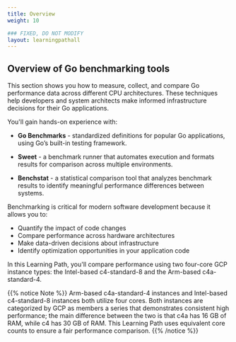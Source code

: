 ```yaml
---
title: Overview
weight: 10

### FIXED, DO NOT MODIFY
layout: learningpathall
---
```


## Overview of Go benchmarking tools

This section shows you how to measure, collect, and compare Go performance data across different CPU architectures. These techniques help developers and system architects make informed infrastructure decisions for their Go applications.

You'll gain hands-on experience with:

- **Go Benchmarks** - standardized definitions for popular Go applications, using Go’s built-in testing framework.

- **Sweet** - a benchmark runner that automates execution and formats results for comparison across multiple environments.

- **Benchstat** - a statistical comparison tool that analyzes benchmark results to identify meaningful performance differences between systems.

Benchmarking is critical for modern software development because it allows you to:
- Quantify the impact of code changes
- Compare performance across hardware architectures 
- Make data-driven decisions about infrastructure
- Identify optimization opportunities in your application code

In this Learning Path, you'll compare performance using two four-core GCP instance types: the Intel-based c4-standard-8 and the Arm-based c4a-standard-4.

{{% notice Note %}}
Arm-based c4a-standard-4 instances and Intel-based c4-standard-8 instances both utilize four cores. Both instances are categorized by GCP as members a series that demonstrates consistent high performance; the main difference between the two is that c4a has 16 GB of RAM, while c4 has 30 GB of RAM. This Learning Path uses equivalent core counts to ensure a fair performance comparison.
{{% /notice %}}   



